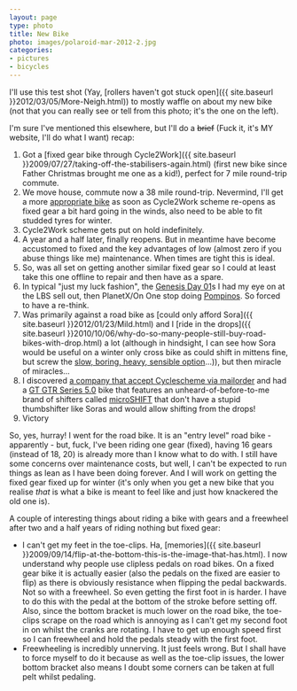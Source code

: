 ```yaml
---
layout: page
type: photo
title: New Bike
photo: images/polaroid-mar-2012-2.jpg
categories: 
- pictures
- bicycles
---
```

I'll use this test shot (Yay, [rollers haven't got stuck open]({{ site.baseurl }}2012/03/05/More-Neigh.html)) to mostly waffle on about my new bike (not that you can really see or tell from this photo; it's the one on the left).

I'm sure I've mentioned this elsewhere, but I'll do a <s>brief</s> (Fuck it, it's MY website, I'll do what I want) recap:

1. Got a [fixed gear bike through Cycle2Work]({{ site.baseurl }}2009/07/27/taking-off-the-stabilisers-again.html) (first new bike since Father Christmas brought me one as a kid!), perfect for 7 mile round-trip commute.
2. We move house, commute now a 38 mile round-trip. Nevermind, I'll get a more [appropriate bike](http://boardmanbikes.com/cx/index.html) as soon as Cycle2Work scheme re-opens as fixed gear a bit hard going in the winds, also need to be able to fit studded tyres for winter.
3. Cycle2Work scheme gets put on hold indefinitely.
4. A year and a half later, finally reopens. But in meantime have become accustomed to fixed and the key advantages of low (almost zero if you abuse things like me) maintenance. When times are tight this is ideal.
5. So, was all set on getting another similar fixed gear so I could at least take this one offline to repair and then have as a spare.
6. In typical "just my luck fashion", the [Genesis Day 01](http://www.genesisbikes.co.uk/bikes/cross/day-01/day-01-cross)s I had my eye on at the LBS sell out, then PlanetX/On One stop doing [Pompinos](http://www.on-one.co.uk/reviews/pompino-reviews/). So forced to have a re-think.
7. Was primarily against a road bike as [could only afford Sora]({{ site.baseurl }}2012/01/23/Mild.html) and I [ride in the drops]({{ site.baseurl }}2010/10/06/why-do-so-many-people-still-buy-road-bikes-with-drop.html) a lot (although in hindsight, I can see how Sora would be useful on a winter only cross bike as could shift in mittens fine, but screw the [slow, boring, heavy, sensible option](http://www.edinburghbicycle.com/products/revolution-cross-sport-11)...)), but then miracle of miracles...
8. I discovered [a company that accept Cyclescheme via mailorder](http://www.tredz.co.uk/cycletowork.aspx) and had a [GT GTR Series 5.0](http://www.gtbicycles.com/gbr/2012/bikes/road/performance/2012-gtr-series-5-0) bike that features an unheard-of-before-to-me brand of shifters called [microSHIFT](http://www.microshift.biz/) that don't have a stupid thumbshifter like Soras and would allow shifting from the drops!
9. Victory

So, yes, hurray! I went for the road bike. It is an "entry level" road bike - apparently - but, fuck, I've been riding one gear (fixed), having 16 gears (instead of 18, 20) is already more than I know what to do with. I still have some concerns over maintenance costs, but well, I can't be expected to run things as lean as I have been doing forever. And I will work on getting the fixed gear fixed up for winter (it's only when you get a new bike that you realise *that* is what a bike is meant to feel like and just how knackered the old one is).  

A couple of interesting things about riding a bike with gears and a freewheel after two and a half years of riding nothing but fixed gear:

- I can't get my feet in the toe-clips. Ha, [memories]({{ site.baseurl }}2009/09/14/flip-at-the-bottom-this-is-the-image-that-has.html). I now understand why people use clipless pedals on road bikes. On a fixed gear bike it is actually easier (also the pedals on the fixed are easier to flip) as there is obviously resistance when flipping the pedal backwards. Not so with a freewheel. So even getting the first foot in is harder. I have to do this with the pedal at the bottom of the stroke before setting off. Also, since the bottom bracket is much lower on the road bike, the toe-clips scrape on the road which is annoying as I can't get my second foot in on whilst the cranks are rotating. I have to get up enough speed first so I can freewheel and hold the pedals steady with the first foot.
- Freewheeling is incredibly unnerving. It just feels wrong. But I shall have to force myself to do it because as well as the toe-clip issues, the lower bottom bracket also means I doubt some corners can be taken at full pelt whilst pedaling. 

